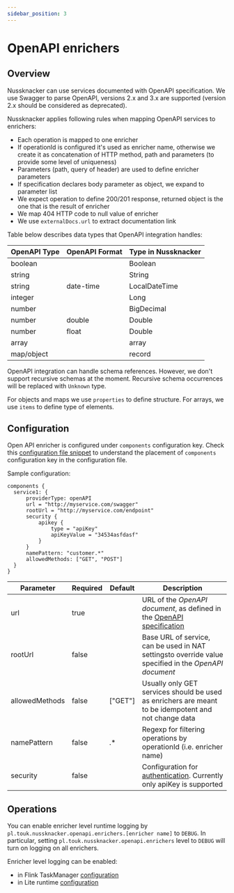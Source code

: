 ```yaml
---
sidebar_position: 3
---
```


# OpenAPI enrichers

## Overview
                              
Nussknacker can use services documented with OpenAPI specification.
We use Swagger to parse OpenAPI, versions 2.x and 3.x are supported 
(version 2.x should be considered as deprecated).

Nussknacker applies following rules when mapping OpenAPI services to enrichers:
- Each operation is mapped to one enricher
- If operationId is configured it's used as enricher name, otherwise we create it as concatenation
of HTTP method, path and parameters (to provide some level of uniqueness)
- Parameters (path, query of header) are used to define enricher parameters
- If specification declares body parameter as object, we expand to parameter list  
- We expect operation to define 200/201 response, returned object is the one that is the result of enricher
- We map 404 HTTP code to null value of enricher
- We use `externalDocs.url` to extract documentation link

Table below describes data types that OpenAPI integration handles:

| OpenAPI Type | OpenAPI Format | Type in Nussknacker |
|--------------|----------------|---------------------|
| boolean      |                | Boolean             |
| string       |                | String              |
| string       | date-time      | LocalDateTime       |
| integer      |                | Long                |
| number       |                | BigDecimal          |
| number       | double         | Double              |
| number       | float          | Double              |
| array        |                | array               |
| map/object   |                | record              |

OpenAPI integration can handle schema references. However, we don't support recursive schemas at the moment. 
Recursive schema occurrences will be replaced with `Unknown` type. 

For objects and maps we use `properties` to define structure.
For arrays, we use `items` to define type of elements.                    
                                                                                                           

## Configuration

Open API enricher is configured under `components` configuration key. Check this [configuration file snippet](../installation_configuration_guide/Common.md#configuration-areas) to understand the placement of `components` configuration key in the configuration file.

Sample configuration:
```
components {
  service1: {
      providerType: openAPI  
      url = "http://myservice.com/swagger"
      rootUrl = "http://myservice.com/endpoint"
      security {
          apikey {
              type = "apiKey"
              apiKeyValue = "34534asfdasf"
          }
      }
      namePattern: "customer.*"
      allowedMethods: ["GET", "POST"]
  }
}
```

| Parameter      | Required | Default | Description                                                                                                                   |
|----------------|----------|---------|-------------------------------------------------------------------------------------------------------------------------------|
| url            | true     |         | URL of the *OpenAPI document*, as defined in the [OpenAPI specification](https://swagger.io/specification/v3/)                |
| rootUrl        | false    |         | Base URL of service, can be used in NAT settingsto override value specified in the *OpenAPI document*                         |
| allowedMethods | false    | ["GET"] | Usually only GET services should be used as enrichers are meant to be idempotent and not change data                          |
| namePattern    | false    | .*      | Regexp for filtering operations by operationId (i.e. enricher name)                                                           |
| security       | false    |         | Configuration for [authentication](https://swagger.io/docs/specification/authentication/). Currently only apiKey is supported |

## Operations 

You can enable enricher level runtime logging by
`pl.touk.nussknacker.openapi.enrichers.[enricher name]` to `DEBUG`. In particular, setting `pl.touk.nussknacker.openapi.enrichers` 
level to `DEBUG` will turn on logging on all enrichers.

Enricher level logging can be enabled:
- in Flink TaskManager [configuration](https://github.com/TouK/nussknacker-quickstart/blob/main/docker/streaming/flink/log4j-console.properties)
- in Lite runtime [configuration](../installation_configuration_guide/DeploymentManagerConfiguration.md#configuring-runtime-logging)
